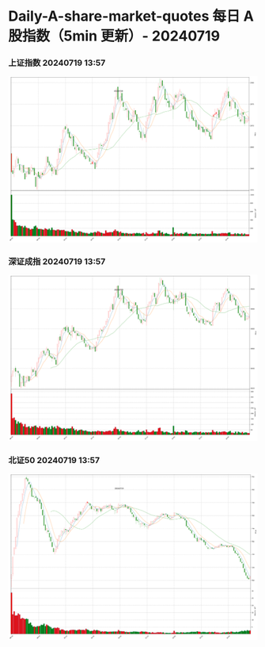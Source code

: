 
# Daily-A-share-market-quotes 每日 A 股指数（5min 更新）- 20240719

### 上证指数 20240719 13:57
![](./fig/2024/7/20240719-sh000001.png)

### 深证成指 20240719 13:57
![](./fig/2024/7/20240719-sz399001.png)

### 北证50 20240719 13:57
![](./fig/2024/7/20240719-bj899050.png)
